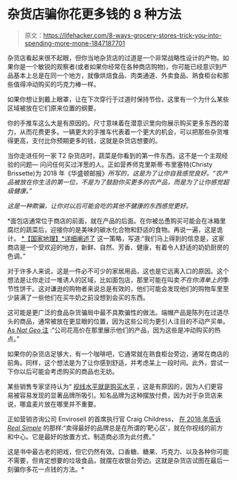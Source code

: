 # 杂货店骗你花更多钱的 8 种方法

> 原文：<https://lifehacker.com/8-ways-grocery-stores-trick-you-into-spending-more-mone-1847187701>

杂货店看起来很不起眼，但你当地杂货店的过道是一个非常战略性设计的产物。如果你是一个敏锐的观察者(或者如果你经常在各种商店购物)，你可能已经意识到产品基本上总是在同一个地方，就像烘焙食品、肉类通道、外卖食品、熟食柜台和那些值得冲动购买的巧克力棒一样。

如果你想让到戴上眼罩，让在下次穿行于过道时保持节俭，这里有一个为什么某些区域被放在它们原来位置的纲要。

你的手推车这么大是有原因的。尺寸意味着在潜意识里向你展示购买更多东西的潜力，从而花费更多。一辆更大的手推车代表着一个更大的机会，可以把那些杂货堆得更高，支付比你预期更多的钱，这就是杂货店想要的。

当你走进任何一家 T2 杂货店时，蔬菜是你看到的第一件东西。这不是一个主观经验的问题— 问问任何买过洋葱的人。正如营养师克里斯蒂·布里塞特(Christy Brissette)为 2018 年《华盛顿邮报》[](https://www.washingtonpost.com/lifestyle/wellness/if-you-think-grocery-stores-are-playing-tricks-on-you-they-really-are/2018/01/05/4c49450a-deb2-11e7-8679-a9728984779c_story.html)*所写的，这是为了让你自我感觉良好。“农产品被放在你生活的第一位，不是为了鼓励你买更多的农产品，而是为了让你感觉超级健康。”* 

*这是一种欺骗，让你对以后可能会吃的其他不健康的东西感觉更好。*

 *面包店通常位于商店的前面，就在产品的后面。在你被怂恿购买可能会在冰箱里腐烂的蔬菜后，迎接你的是美味的碳水化合物和舒适的食物。再说一遍，这是诡计。 [*【国家地理】*详细阐述了](https://www.nationalgeographic.com/culture/article/surviving-the-sneaky-psychology-of-supermarkets) 这一策略，写道:“我们马上得到的信息是，这家商店是一个受欢迎的地方，新鲜、自然、芳香、健康，有着令人舒适的奶奶厨房的色调。”

对于许多人来说，这是一件必不可少的家居用品，这也是它远离入口的原因。这个想法是让你走过一堆诱人的区域，比如面包店，那里可能在叫卖*不在你清单上的*季节性饼干。这对谦逊的购物者来说总是有效的，他们可能会发现他们的购物车里至少装满了一些他们在买牛奶之前没想到会买的东西。

这可能是更广泛的食品杂货骗局中最不具欺骗性的做法。端帽产品是陈列在过道尽头的商品，通常被放在更显眼的位置，因为这些公司为更引人注目的不动产买单。 [As *Nat Geo* 注](https://www.nationalgeographic.com/culture/article/surviving-the-sneaky-psychology-of-supermarkets) :“公司花高价在那里展示他们的产品，因为这些是冲动购买的热点。”

如果你的杂货店足够大，有一个咖啡吧，它通常就在熟食柜台旁边，通常在商店的前角。同样，这个想法是为了让你感到舒适，并考虑呆上一段时间。此外，尝试一下你以后可能会考虑购买的商品也无妨。

某些销售专家坚持认为“ [视线水平就是购买水平](https://mobileinsight.com/eye-level-buy-level-importance-store-product-placement/#:~:text=Commercial%20Product%20Placement,a%20less%20attractive%20shelf%20level.) ，这是有原因的，因为人们更容易被容易发现的显著品牌所吸引。知名品牌为这种摆放付费，因为对于杂货店来说，哪盒麦片放在哪里并不重要。

正如营销咨询公司 Envirosell 的首席执行官 Craig Childress， [在 2018 年告诉 *Real Simple*](https://www.realsimple.com/food-recipes/shopping-storing/more-shopping-storing/grocery-store-layout) 的那样:“卖得最好的品牌总是在所谓的‘靶心区’，就在你视线的前方和中心。它是最好的放置方式，制造商必须为此付费。”

这是书中最古老的把戏，但它仍然有效。口香糖、糖果、巧克力、以及各种你可能不需要，但肯定想要的垃圾食品，就摆在收银台旁边。这就是杂货店试图在最后一刻骗你多花一点钱的方法。*